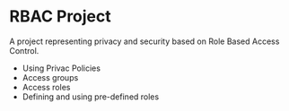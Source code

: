 # RBAC Project
A project representing privacy and security based on Role Based Access Control. 
- Using Privac Policies
- Access groups 
- Access roles 
- Defining and using pre-defined roles 
